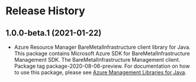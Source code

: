 # Release History

## 1.0.0-beta.1 (2021-01-22)

- Azure Resource Manager BareMetalInfrastructure client library for Java. This package contains Microsoft Azure SDK for BareMetalInfrastructure Management SDK. The BareMetalInfrastructure Management client. Package tag package-2020-08-06-preview. For documentation on how to use this package, please see [Azure Management Libraries for Java](https://aka.ms/azsdk/java/mgmt).

